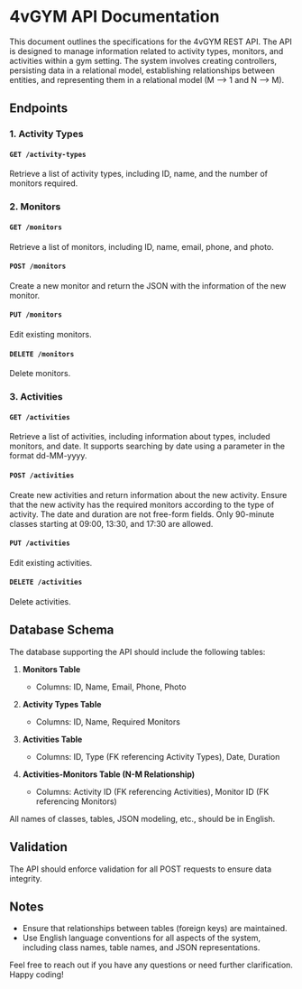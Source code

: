 # 4vGYM API Documentation

This document outlines the specifications for the 4vGYM REST API. The API is designed to manage information related to activity types, monitors, and activities within a gym setting. The system involves creating controllers, persisting data in a relational model, establishing relationships between entities, and representing them in a relational model (M --> 1 and N --> M).

## Endpoints

### 1. Activity Types

#### `GET /activity-types`
Retrieve a list of activity types, including ID, name, and the number of monitors required.

### 2. Monitors

#### `GET /monitors`
Retrieve a list of monitors, including ID, name, email, phone, and photo.

#### `POST /monitors`
Create a new monitor and return the JSON with the information of the new monitor.

#### `PUT /monitors`
Edit existing monitors.

#### `DELETE /monitors`
Delete monitors.

### 3. Activities

#### `GET /activities`
Retrieve a list of activities, including information about types, included monitors, and date. It supports searching by date using a parameter in the format dd-MM-yyyy.

#### `POST /activities`
Create new activities and return information about the new activity. Ensure that the new activity has the required monitors according to the type of activity. The date and duration are not free-form fields. Only 90-minute classes starting at 09:00, 13:30, and 17:30 are allowed.

#### `PUT /activities`
Edit existing activities.

#### `DELETE /activities`
Delete activities.

## Database Schema

The database supporting the API should include the following tables:

1. **Monitors Table**
   - Columns: ID, Name, Email, Phone, Photo

2. **Activity Types Table**
   - Columns: ID, Name, Required Monitors

3. **Activities Table**
   - Columns: ID, Type (FK referencing Activity Types), Date, Duration

4. **Activities-Monitors Table (N-M Relationship)**
   - Columns: Activity ID (FK referencing Activities), Monitor ID (FK referencing Monitors)

All names of classes, tables, JSON modeling, etc., should be in English.

## Validation

The API should enforce validation for all POST requests to ensure data integrity.

## Notes

- Ensure that relationships between tables (foreign keys) are maintained.
- Use English language conventions for all aspects of the system, including class names, table names, and JSON representations.

Feel free to reach out if you have any questions or need further clarification. Happy coding!
